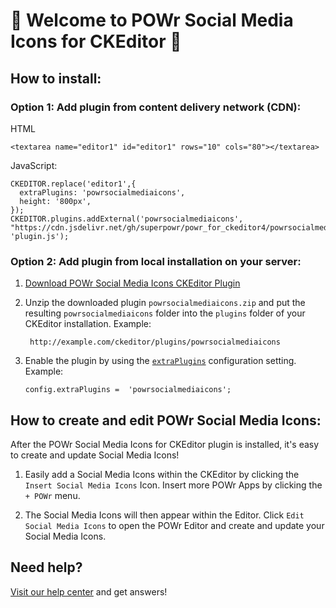 # 🎉 Welcome to POWr Social Media Icons for CKEditor 🎉

## How to install:

### Option 1: Add plugin from content delivery network (CDN):
HTML

    <textarea name="editor1" id="editor1" rows="10" cols="80"></textarea>

JavaScript:

    CKEDITOR.replace('editor1',{
      extraPlugins: 'powrsocialmediaicons',
      height: '800px',
    });
    CKEDITOR.plugins.addExternal('powrsocialmediaicons', "https://cdn.jsdelivr.net/gh/superpowr/powr_for_ckeditor4/powrsocialmediaicons/", 'plugin.js');

### Option 2: Add plugin from local installation on your server:
1.  [Download POWr Social Media Icons CKEditor Plugin](https://cdn.jsdelivr.net/gh/superpowr/powr_for_ckeditor4/powrsocialmediaicons/powrsocialmediaicons.zip)
2. Unzip the downloaded plugin  `powrsocialmediaicons.zip`  and put the resulting `powrsocialmediaicons` folder into the  `plugins`  folder of your CKEditor installation. Example:

	    http://example.com/ckeditor/plugins/powrsocialmediaicons

3.  Enable the plugin by using the  [`extraPlugins`](https://ckeditor.com/docs/ckeditor4/latest/api/CKEDITOR_config.html#cfg-extraPlugins)  configuration setting. Example:

	    config.extraPlugins =  'powrsocialmediaicons';



## How to create and edit POWr Social Media Icons:

After the POWr Social Media Icons for CKEditor plugin is installed, it's easy to create and update Social Media Icons!

1. Easily add a Social Media Icons within the CKEditor by clicking the `Insert Social Media Icons` Icon. Insert more POWr Apps by clicking the `+ POWr` menu.

2. The Social Media Icons will then appear within the Editor. Click `Edit Social Media Icons` to open the POWr Editor and create and update your Social Media Icons.

## Need help?
[Visit our help center](https://www.powr.io/knowledge-base) and get answers!

